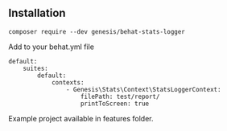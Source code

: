 Installation
-------------

```
composer require --dev genesis/behat-stats-logger
```

Add to your behat.yml file

```
default:
    suites:
        default:
            contexts:
                - Genesis\Stats\Context\StatsLoggerContext:
                    filePath: test/report/
                    printToScreen: true
```

Example project available in features folder.
